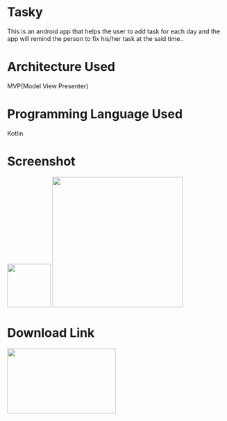 # Tasky
This is an android app that helps the user to add task for each day and the app will remind the person to fix his/her task at the said time..

# Architecture Used
MVP(Model View Presenter)

# Programming Language Used
Kotlin


# Screenshot

<img src="https://res.cloudinary.com/wise4rmgod/image/upload/v1541602228/Screenshot_20181107-140957.png" width="100" height="100">
<img src= "https://res.cloudinary.com/wise4rmgod/image/upload/v1541602228/Screenshot_20181107-140957.png" width="300" height="300">





# Download Link

<a href="https://play.google.com/store/apps/details?id=com.developer.wise4rmgod.tasky
" target="_blank">
<img src="https://res.cloudinary.com/wise4rmgod/image/upload/v1541602227/google-play-store-logo.png" data-canonical-src="https://firebase.google.com/docs/firestore/manage-data/add-data" width="250" height="150" /></a>
